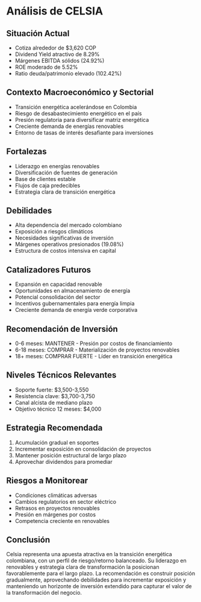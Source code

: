 # Análisis de CELSIA

## Situación Actual

- Cotiza alrededor de $3,620 COP
- Dividend Yield atractivo de 8.29%
- Márgenes EBITDA sólidos (24.92%)
- ROE moderado de 5.52%
- Ratio deuda/patrimonio elevado (102.42%)

## Contexto Macroeconómico y Sectorial

- Transición energética acelerándose en Colombia
- Riesgo de desabastecimiento energético en el país
- Presión regulatoria para diversificar matriz energética
- Creciente demanda de energías renovables
- Entorno de tasas de interés desafiante para inversiones

## Fortalezas

- Liderazgo en energías renovables
- Diversificación de fuentes de generación
- Base de clientes estable
- Flujos de caja predecibles
- Estrategia clara de transición energética

## Debilidades

- Alta dependencia del mercado colombiano
- Exposición a riesgos climáticos
- Necesidades significativas de inversión
- Márgenes operativos presionados (19.08%)
- Estructura de costos intensiva en capital

## Catalizadores Futuros

- Expansión en capacidad renovable
- Oportunidades en almacenamiento de energía
- Potencial consolidación del sector
- Incentivos gubernamentales para energía limpia
- Creciente demanda de energía verde corporativa

## Recomendación de Inversión

- 0-6 meses: MANTENER - Presión por costos de financiamiento
- 6-18 meses: COMPRAR - Materialización de proyectos renovables
- 18+ meses: COMPRAR FUERTE - Líder en transición energética

## Niveles Técnicos Relevantes

- Soporte fuerte: $3,500-3,550
- Resistencia clave: $3,700-3,750
- Canal alcista de mediano plazo
- Objetivo técnico 12 meses: $4,000

## Estrategia Recomendada

1. Acumulación gradual en soportes
2. Incrementar exposición en consolidación de proyectos
3. Mantener posición estructural de largo plazo
4. Aprovechar dividendos para promediar

## Riesgos a Monitorear

- Condiciones climáticas adversas
- Cambios regulatorios en sector eléctrico
- Retrasos en proyectos renovables
- Presión en márgenes por costos
- Competencia creciente en renovables

## Conclusión

Celsia representa una apuesta atractiva en la transición energética colombiana, con un perfil de riesgo/retorno balanceado. Su liderazgo en renovables y estrategia clara de transformación la posicionan favorablemente para el largo plazo. La recomendación es construir posición gradualmente, aprovechando debilidades para incrementar exposición y manteniendo un horizonte de inversión extendido para capturar el valor de la transformación del negocio.
